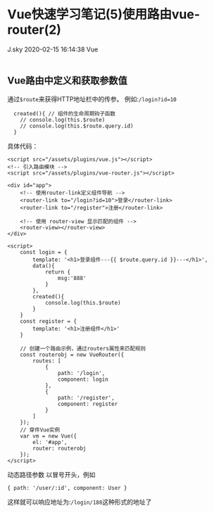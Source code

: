 <div class="blog-article">
<h1 class="title">Vue快速学习笔记(5)使用路由vue-router(2)</h1>
<span class="author">J.sky</span>
<span class="time">2020-02-15 16:14:38</span>
<span class="tag">Vue</span>
</div>
</br>

## Vue路由中定义和获取参数值

通过`$route`来获得HTTP地址栏中的传参。
例如:`/login?id=10`


      created(){ // 组件的生命周期钩子函数
        // console.log(this.$route)
        // console.log(this.$route.query.id)
      }

具体代码：

<!-- 开发环境版本，包含了有帮助的命令行警告 -->
    <script src="/assets/plugins/vue.js"></script>
    <!-- 引入路由模块 -->
    <script src="/assets/plugins/vue-router.js"></script>

    <div id="app">
        <!-- 使用router-link定义组件导航 -->
        <router-link to="/login?id=10">登录</router-link>
        <router-link to="/register">注册</router-link>

        <!-- 使用 router-view 显示匹配的组件 -->
        <router-view></router-view>
    </div>

    <script>
        const login = {
            template: '<h1>登录组件---{{ $route.query.id }}---</h1>',
            data(){
                return {
                    msg:'888'
                }
            },
            created(){
                console.log(this.$route)
            }
        }
        const register = {
            template: '<h1>注册组件</h1>'
        }

        // 创建一个路由示例，通过routers属性来匹配规则
        const routerobj = new VueRouter({
            routes: [
                {
                    path: '/login',
                    component: login
                },
                {
                    path: '/register',
                    component: register
                }
            ]
        });
        // 穿件Vue实例
        var vm = new Vue({
            el: '#app',
            router: routerobj
        });
    </script>

动态路径参数 以冒号开头，例如

    { path: '/user/:id', component: User }

这样就可以响应地址为:`/login/188`这种形式的地址了